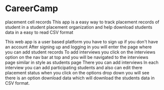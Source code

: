 
# CareerCamp
placement cell records
This app is a easy way to track placement records of student in a student placement organization and help download students data in a easy to read CSV format

This web app is a user based platform you have to sign up if you don't have an account 
After signing up and logging in you will enter the page where you can add student records
To add interviews you click on the interviews option on the nav bar at top and you will be navigated to the interviews page similar in style as students page
There you can add interviews
In each interview you can add participating students and also can edit there placement status
when you click on the options drop down you will see there is an option download data which will download the students data in CSV format.
